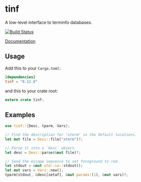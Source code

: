 tinf
====

A low-level interface to terminfo databases.

[![Build Status](https://travis-ci.org/edmccard/tvis.svg?branch=master)](https://travis-ci.org/edmccard/tvis)

[Documentation](https://docs.rs/tinf)

## Usage

Add this to your `Cargo.toml`:

```toml
[dependencies]
tinf = "0.12.0"
```

and this to your crate root:

```rust
extern crate tinf;
```

## Examples

```rust
use tinf::{Desc, tparm, Vars};

// Find the description for "xterm" in the default locations.
let mut file = Desc::file("xterm")?;

// Parse it into a `Desc` object.
let desc = Desc::parse(&mut file)?;

// Send the escape sequence to set foreground to red.
let stdout = &mut std::io::stdout();
let mut vars = Vars::new();
tparm(stdout, &desc[setaf], &mut params!(1), &mut vars)?;
```
